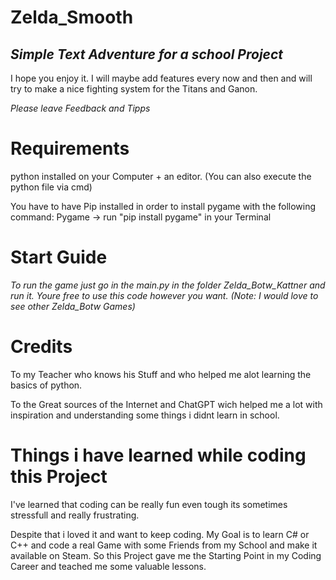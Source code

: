 # Zelda_Smooth

## *Simple Text Adventure for a school Project*

I hope you enjoy it. 
I will maybe add features every now and then and will try to make a nice fighting system for the Titans and Ganon.


*Please leave Feedback and Tipps*

# Requirements
python installed on your Computer + an editor. (You can also execute the python file via cmd)

You have to have Pip installed in order to install pygame with the following command:
    Pygame -> run "pip install pygame" in your Terminal
# Start Guide

*To run the game just go in the main.py in the folder Zelda_Botw_Kattner and run it.
Youre free to use this code however you want. (Note: I would love to see other Zelda_Botw Games)*

# Credits

To my Teacher who knows his Stuff and who helped me alot learning the basics of python.

To the Great sources of the Internet and ChatGPT wich helped me a lot with inspiration and understanding some things i didnt learn in school.

# Things i have learned while coding this Project

I've learned that coding can be really fun even tough its sometimes stressfull and really frustrating.

Despite that i loved it and want to keep coding. My Goal is to learn C# or C++ and code a real Game with some Friends from my School and make it available on Steam. So this Project gave me the Starting Point in my Coding Career and teached me some valuable lessons.
